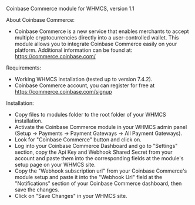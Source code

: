 Coinbase Commerce module for WHMCS, version 1.1

About Coinbase Commerce:
- Coinbase Commerce is a new service that enables merchants to accept multiple cryptocurrencies directly into a user-controlled wallet.
This module allows you to integrate Coinbase Commerce easily on your platform.
Additional information can be found at:
https://commerce.coinbase.com/

Requirements:
- Working WHMCS installation (tested up to version 7.4.2).
- Coinbase Commerce account, you can register for free at https://commerce.coinbase.com/signup

Installation:
- Copy files to modules folder to the root folder of your WHMCS installation.
- Activate the Coinbase Commerce module in your WHMCS admin panel (Setup -> Payments -> Payment Gateways -> All Payment Gateways).
- Look for "Coinbase Commerce" button and click on.
- Log into your Coinbase Commerce Dashboard and go to "Settings" section, copy the Api Key and Webhook Shared Secret from your account and paste them into the corresponding fields at the module's setup page on your WHMCS site.
- Copy the "Webhook subscription url" from your Coinbase Commerce's module setup and paste it into the "Webhook Url" field at the "Notifications" section of your Coinbase Commerce dashboard, then save the changes.
- Click on "Save Changes" in your WHMCS site.
